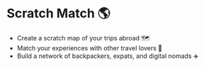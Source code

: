 # Scratch Match 🌎

- Create a scratch map of your trips abroad 🗺️ <br>
- Match your experiences with other travel lovers 🧳 <br>
- Build a network of backpackers, expats, and digital nomads ✈️
